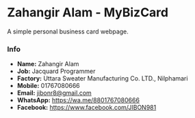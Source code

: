 # Zahangir Alam - MyBizCard

A simple personal business card webpage.

### Info
- **Name:** Zahangir Alam
- **Job:** Jacquard Programmer
- **Factory:** Uttara Sweater Manufacturing Co. LTD., Nilphamari
- **Mobile:** 01767080666
- **Email:** jibonr8@gmail.com
- **WhatsApp:** https://wa.me/8801767080666
- **Facebook:** https://www.facebook.com/JIBON981
